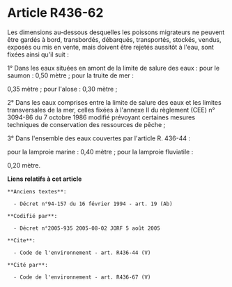 # Article R436-62

Les dimensions au-dessous desquelles les poissons migrateurs ne peuvent être gardés à bord, transbordés, débarqués,
transportés, stockés, vendus, exposés ou mis en vente, mais doivent être rejetés aussitôt à l'eau, sont fixées ainsi qu'il
suit : 

1° Dans les eaux situées en amont de la limite de salure des eaux : pour le saumon : 0,50 mètre ; pour la truite de mer : 

0,35 mètre ; pour l'alose : 0,30 mètre ; 

2° Dans les eaux comprises entre la limite de salure des eaux et les limites transversales de la mer, celles fixées à
l'annexe II du règlement (CEE) n° 3094-86 du 7 octobre 1986 modifié prévoyant certaines mesures techniques de conservation
des ressources de pêche ; 

3° Dans l'ensemble des eaux couvertes par l'article R. 436-44 : 

pour la lamproie marine : 0,40 mètre ; pour la lamproie fluviatile : 

0,20 mètre.

**Liens relatifs à cet article**

	**Anciens textes**:

	  - Décret n°94-157 du 16 février 1994 - art. 19 (Ab)

	**Codifié par**:

	  - Décret n°2005-935 2005-08-02 JORF 5 août 2005

	**Cite**:

	  - Code de l'environnement - art. R436-44 (V)

	**Cité par**:

	  - Code de l'environnement - art. R436-67 (V)
